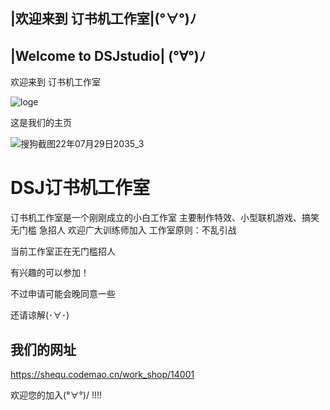 ## |欢迎来到 订书机工作室|(°∀°)ﾉ
## |Welcome to DSJstudio| (°∀°)ﾉ

欢迎来到 订书机工作室

![loge](https://user-images.githubusercontent.com/110230171/181763119-9e959644-be8c-4322-94e8-b8860cd2348c.png)


这是我们的主页

![搜狗截图22年07月29日2035_3](https://user-images.githubusercontent.com/110230171/181763147-e4579b47-edd3-47a2-bd29-5f1cb02ab34e.png)



# DSJ订书机工作室
订书机工作室是一个刚刚成立的小白工作室 主要制作特效、小型联机游戏、搞笑 无门槛 急招人 欢迎广大训练师加入 
工作室原则：不乱引战

当前工作室正在无门槛招人

有兴趣的可以参加！

不过申请可能会晚同意一些

还请谅解(･∀･)
## 我们的网址

https://shequ.codemao.cn/work_shop/14001

欢迎您的加入(°∀°)/ !!!!

